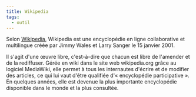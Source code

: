 ```yaml
---
title: Wikipedia
tags:
  - outil
---
```


Selon [Wikipedia](http://wikipedia.fr), Wikipedia est une encyclopédie en ligne
collaborative et multilingue créée par Jimmy Wales et Larry Sanger le 15
janvier 2001.

Il s'agit d'une œuvre libre, c'est-à-dire que chacun est libre de l'amender et
de la rediffuser. Gérée en wiki dans le site web wikipedia.org grâce au
logiciel MediaWiki, elle permet à tous les internautes d'écrire et de modifier
des articles, ce qui lui vaut d'être qualifiée d'« encyclopédie
participative ». En quelques années, elle est devenue la plus importante
encyclopédie disponible dans le monde et la plus consultée.               
